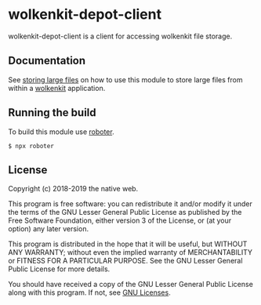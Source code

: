 # wolkenkit-depot-client

wolkenkit-depot-client is a client for accessing wolkenkit file storage.

## Documentation

See [storing large files](https://docs.wolkenkit.io/latest/reference/storing-large-files/accessing-file-storage/) on how to use this module to store large files from within a [wolkenkit](https://www.wolkenkit.io) application.

## Running the build

To build this module use [roboter](https://www.npmjs.com/package/roboter).

```shell
$ npx roboter
```

## License

Copyright (c) 2018-2019 the native web.

This program is free software: you can redistribute it and/or modify it under the terms of the GNU Lesser General Public License as published by the Free Software Foundation, either version 3 of the License, or (at your option) any later version.

This program is distributed in the hope that it will be useful, but WITHOUT ANY WARRANTY; without even the implied warranty of MERCHANTABILITY or FITNESS FOR A PARTICULAR PURPOSE. See the GNU Lesser General Public License for more details.

You should have received a copy of the GNU Lesser General Public License along with this program. If not, see [GNU Licenses](http://www.gnu.org/licenses/).
